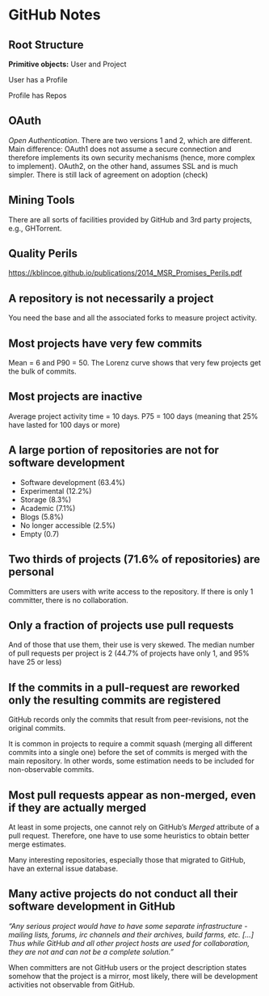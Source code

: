 # GitHub Notes

Root Structure
--
**Primitive objects:** User and Project

User has a Profile

Profile has Repos

OAuth
--
*Open Authentication*. There are two versions 1 and 2, which are different. Main difference: OAuth1 does not assume a secure connection and therefore implements its own security mechanisms (hence, more complex to implement). OAuth2, on the other hand, assumes SSL and is much simpler. There is still lack of agreement on adoption (check)

Mining Tools
--
There are all sorts of facilities provided by GitHub and 3rd party projects, e.g., GHTorrent.

Quality Perils
--
https://kblincoe.github.io/publications/2014_MSR_Promises_Perils.pdf

A repository is not necessarily a project
-
You need the base and all the associated forks to measure project activity.

Most projects have very few commits
-
Mean = 6 and P90 = 50. The Lorenz curve shows that very few projects get the bulk of commits.

Most projects are inactive
-
Average project activity time = 10 days. P75 = 100 days (meaning that 25% have lasted for 100 days or more)

A large portion of repositories are not for software development
-
- Software development (63.4%)
- Experimental (12.2%)
- Storage (8.3%)
- Academic (7.1%)
- Blogs (5.8%)
- No longer accessible (2.5%)
- Empty (0.7)

Two thirds of projects (71.6% of repositories) are personal
-
Committers are users with write access to the repository. If there is only 1 committer, there is no collaboration.

Only a fraction of projects use pull requests
-
And of those that use them, their use is very skewed.
The median number of pull requests per project is 2 (44.7% of projects have only 1, and 95% have 25 or less)

If the commits in a pull-request are reworked only the resulting commits are registered
-
GitHub records only the commits that result from peer-revisions, not the original commits.

It is common in projects to require a commit squash (merging all different commits into a single one) before the set of commits is merged with the main repository. In other words, some estimation needs to be included for non-observable commits.

Most  pull  requests  appear  as  non-merged, even if they are actually merged
-
At least in some projects, one cannot rely on GitHub’s _Merged_ attribute of a pull request. Therefore, one have to use some heuristics to obtain better merge estimates.

Many interesting repositories, especially those that migrated to GitHub, have an external issue database.

Many active projects do not conduct all their software development in GitHub
--
_“Any  serious  project  would  have  to  have  some
separate infrastructure - mailing lists, forums, irc
channels and their archives, build farms, etc.  [...]
Thus while GitHub and all other project hosts are
used  for  collaboration,  they  are  not  and  can  not
be a complete solution.”_

When committers are not GitHub users or the project description states somehow that the project is a mirror, most likely, there will be development activities not observable from GitHub.
